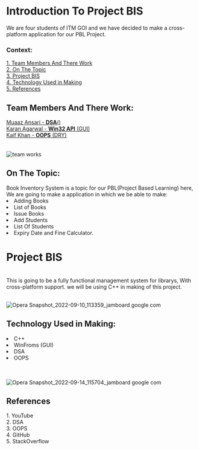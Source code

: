 # Introduction To Project BIS
We are four students of ITM GOI and we have decided to make a cross-platform application for our PBL Project.

<h3>Context:</h3> 
<a href="#team-members-and-there-work">1. Team Members And There Work</a><br>
<a href="#on-the-topic">2. On The Topic</a><br>
<a href="#project-bis">3. Project BIS</a><br>
<a href="#technology-used-in-making">4. Technology Used in Making</a><br>
<a href="#references">5. References</a><br>

<h2>Team Members And There Work:</h2>
<a href="https://github.com/muaaz123456789">Muaaz Ansari - <b>DSA</b>()</a><br>
<a href="https://github.com/KKA-0">Karan Agarwal - <b>Win32 API</b> (GUI)</a><br>
<a href="https://github.com/kaifkhan1234">Kaif Khan - <b>OOPS</b> (DRY)</a><br><br><br>
<img src="https://blogger.googleusercontent.com/img/b/R29vZ2xl/AVvXsEhAW_ok4Dv3unhrc4zyMlRFshp5GupHyQeNsMnukn0Edj12HicY4kFLy37lyJU32RpaD1hY2Kmdx8d-1wTgGy5XPdfmfeNK-m08T7mRZDtfnCPSaCS5yP_Wb1elE3q2HTE5a6HqVsVFB9xDb_0a5KXaVO-Bz1BwKJAC4VJT4ExAg26qrNJodWew_Fs3/s1422/Project-BIS%20(PBL)%203.png" alt="team works">
<h2>On The Topic:</h2>
Book Inventory System is a topic for our PBL(Project Based Learning) here, We are going to make a application in which we be able to make:
<li>Adding Books</li>
<li>List of Books</li>
<li>Issue Books</li>
<li>Add Students</li>
<li>List Of Students</li>
<li>Expiry Date and Fine Calculator.</li>

<h1>Project BIS</h1><br>
This is going to be a fully functional management system for librarys, With cross-platform support.
we will be using C++ in making of this project.<br><br>

![Opera Snapshot_2022-09-10_113359_jamboard google com](https://user-images.githubusercontent.com/85556603/189471633-4dfdd463-5f86-4960-ba61-3268a3569647.png)

<h2>Technology Used in Making:</h2>
<li>C++
</li>
<li>WinFroms (GUI)
</li>
<li>DSA
</li>
<li>OOPS
</li><br><br>

![Opera Snapshot_2022-09-14_115704_jamboard google com](https://user-images.githubusercontent.com/85556603/190076367-db836a95-aae5-4270-b4f2-505612738ecb.png)


<h2>References</h2>
1. YouTube<br>
2. DSA<br>
3. OOPS<br>
4. GitHub<br>
5. StackOverflow<br>



